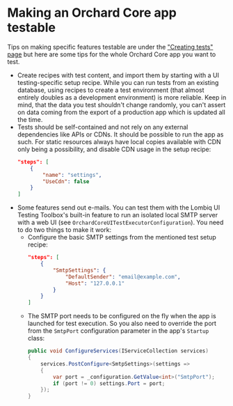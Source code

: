 # Making an Orchard Core app testable



Tips on making specific features testable are under the ["Creating tests" page](CreatingTests.md) but here are some tips for the whole Orchard Core app you want to test.

- Create recipes with test content, and import them by starting with a UI testing-specific setup recipe. While you can run tests from an existing database, using recipes to create a test environment (that almost entirely doubles as a development environment) is more reliable. Keep in mind, that the data you test shouldn't change randomly, you can't assert on data coming from the export of a production app which is updated all the time.
- Tests should be self-contained and not rely on any external dependencies like APIs or CDNs. It should be possible to run the app as such. For static resources always have local copies available with CDN only being a possibility, and disable CDN usage in the setup recipe:
    ```json
    "steps": [
        {
            "name": "settings",
            "UseCdn": false
        }
    ]
    ```
- Some features send out e-mails. You can test them with the Lombiq UI Testing Toolbox's built-in feature to run an isolated local SMTP server with a web UI (see `OrchardCoreUITestExecutorConfiguration`). You need to do two things to make it work:
    - Configure the basic SMTP settings from the mentioned test setup recipe:
        ```json
        "steps": [
            {
                "SmtpSettings": {
                    "DefaultSender": "email@example.com",
                    "Host": "127.0.0.1"
                }
            }
        ]
        ```
    - The SMTP port needs to be configured on the fly when the app is launched for test execution. So you also need to override the port from the `SmtpPort` configuration parameter in the app's `Startup` class:
        ```csharp
        public void ConfigureServices(IServiceCollection services)
        {
            services.PostConfigure<SmtpSettings>(settings =>
            {
                var port = _configuration.GetValue<int>("SmtpPort");
                if (port != 0) settings.Port = port;
            });
        }

        ```
